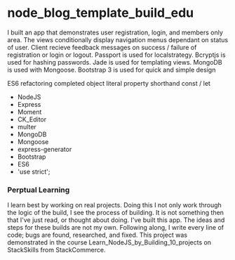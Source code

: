 # node_blog_template_build_edu

I built an app that demonstrates user registration, login, and members only area. The views conditionally display navigation menus dependant on status of user.  Client recieve feedback messages on success / failure of registration or login or logout.  Passport is used for localstrategy.  Bcryptjs is used for hashing passwords.  Jade is used for templating views.  MongoDB is used with Mongoose. Bootstrap 3 is used for quick and simple design

ES6 refactoring completed
  object literal property shorthand
  const / let
  

<ul>
  <li>NodeJS</li>
  <li>Express</li>
  <li>Moment</li>
  <li>CK_Editor</li>
  <li>multer</li>
  <li>MongoDB</li>
  <li>Mongoose</li>
  <li>express-generator</li>
  <li>Bootstrap</li>
  <li>ES6</li>
  <li>'use strict';</li>
</ul>

### Perptual Learning
I learn best by working on real projects. Doing this I not only work through the logic of the build, I see the process of building. It is not something then that I've just read, or thought about doing. I've built this app. The ideas and steps for these builds are not my own. Following along, I write every line of code; bugs are found, researched, and fixed. This project was demonstrated in the course Learn_NodeJS_by_Building_10_projects on StackSkills from StackCommerce.